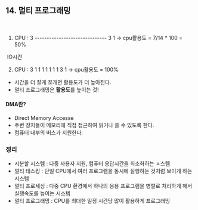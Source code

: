 ## 14. 멀티 프로그래밍

​								

1. CPU	:	3	------------------------------	3	1	  -> cpu활용도 = 7/14	* 100 =	50%

​								IO시간

2. CPU    :	3	1	1	1	1	1	1	1	3	1	-> cpu활용도 = 100%



-  시간을 더 잘게 쪼개면 활용도가 더 높아진다.
- 멀티 프로그래밍은 **활용도**를 높이는 것!



#### DMA란?

- Direct Memory Accesse
- 주변 장치들이 메모리에 직접 접근하여 읽거나 쓸 수 있도록 한다.
- 컴퓨터 내부의 버스가 지원한다.



### 정리

- 시분할 시스템 : 다중 사용자 지원, 컴퓨터 응답시간을 최소화하는 ㅅ스템
- 멀티 태스킹 : 단일 CPU에서 여러 프로그램을 동시에 실행하는 것처럼 보이게 하는 시스템
- 멀티 프로세싱 : 다중 CPU 환경에서 하나의 응용 프로그램을 병렬로 처리하게 해서 실행속도를 높이는 시스템
- 멀티 프로그래밍 : CPU를 최대한 일정 시간당 많이 활용하게 프로그래밍